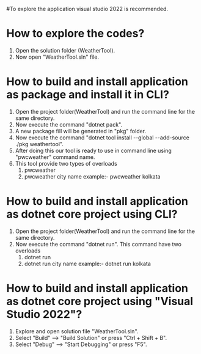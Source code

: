 #To explore the application visual studio 2022 is recommended.

# How to explore the codes?

1. Open the solution folder (WeatherTool).
2. Now open "WeatherTool.sln" file.

# How to build and install application as package and install it in CLI?

1. Open the project folder(WeatherTool) and run the command line for the same directory.
2. Now execute the command "dotnet pack".
3. A new package fill will be generated in "pkg" folder.
4. Now execute the command "dotnet tool install --global --add-source ./pkg weathertool".
4. After doing this our tool is ready to use in command line using "pwcweather" command name. 
5. This tool provide two types of overloads
	1. pwcweather
	2. pwcweather city name example:- pwcweather kolkata
	
# How to build and install application as dotnet core project using CLI?

1. Open the project folder(WeatherTool) and run the command line for the same directory.
2. Now execute the command "dotnet run". This command have two overloads 
	1. dotnet run
	2. dotnet run city name example:- dotnet run kolkata	
	
	
# How to build and install application as dotnet core project using "Visual Studio 2022"?

1. Explore and open solution file "WeatherTool.sln".
2. Select "Build" --> "Build Solution" or press "Ctrl + Shift + B".
3. Select "Debug" --> "Start Debugging" or press "F5".
